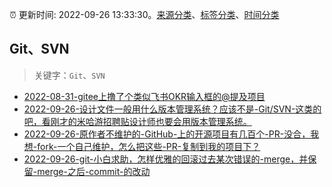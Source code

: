 :alarm_clock: 更新时间: 2022-09-26 13:33:30。[来源分类](../README.md)、[标签分类](../TAGS.md)、[时间分类](../TIMELINE.md)

## Git、SVN


> 关键字：`Git`、`SVN`



- [2022-08-31-gitee上撸了个类似飞书OKR输入框的@提及项目](https://www.zhangxinxu.com/wordpress/2022/08/gitee-feishu-okr-at-mention/) 
- [2022-09-26-设计文件一般用什么版本管理系统？应该不是-Git/SVN-这类的吧，看刚才的米哈游招聘贴设计师也要会用版本管理系统。](https://www.v2ex.com/t/883128) 
- [2022-09-26-原作者不维护的-GitHub-上的开源项目有几百个-PR-没合，我想-fork-一个自己维护，怎么把这些-PR-复制到我的项目下？](https://www.v2ex.com/t/883096) 
- [2022-09-26-git-小白求助，怎样优雅的回滚过去某次错误的-merge，并保留-merge-之后-commit-的改动](https://www.v2ex.com/t/883095) 